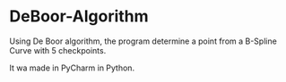 # DeBoor-Algorithm

Using De Boor algorithm, the program determine a point from a B-Spline Curve with 5 checkpoints.

It wa made in PyCharm in Python.
